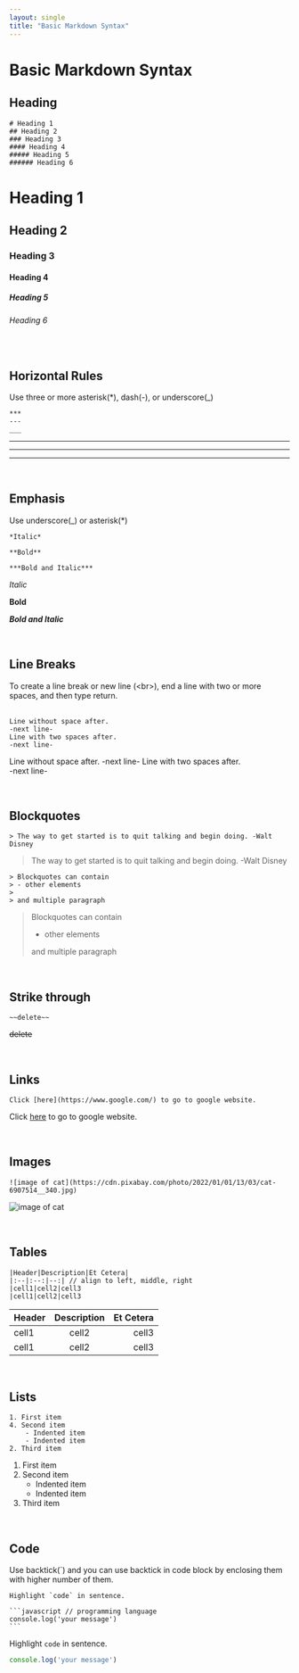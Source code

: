 ```yaml
---
layout: single
title: "Basic Markdown Syntax"
---
```

# Basic Markdown Syntax

## Heading
```
# Heading 1
## Heading 2
### Heading 3
#### Heading 4
##### Heading 5
###### Heading 6
```

# Heading 1
## Heading 2
### Heading 3
#### Heading 4
##### Heading 5
###### Heading 6

<br>

## Horizontal Rules
Use three or more asterisk(*), dash(-), or underscore(_)
```
***
---
___
```

***
---
___

<br>

## Emphasis
Use underscore(_) or asterisk(*)
```
*Italic*

**Bold**   

***Bold and Italic***
```

*Italic*

**Bold**   

***Bold and Italic***

<br>

## Line Breaks
To create a line break or new line (\<br>), end a line with two or more spaces, and then type return.  
<br>
```
Line without space after.
-next line-
Line with two spaces after.  
-next line-
```
Line without space after.
-next line-
Line with two spaces after.  
-next line-

<br>

## Blockquotes
```
> The way to get started is to quit talking and begin doing. -Walt Disney
```
> The way to get started is to quit talking and begin doing. -Walt Disney

```
> Blockquotes can contain
> - other elements
>
> and multiple paragraph
```

> Blockquotes can contain
> - other elements
>
> and multiple paragraph

<br>

## Strike through
```
~~delete~~
```
~~delete~~

<br>

## Links
```
Click [here](https://www.google.com/) to go to google website.
```
Click [here](https://www.google.com/) to go to google website.

<br>

## Images
```
![image of cat](https://cdn.pixabay.com/photo/2022/01/01/13/03/cat-6907514__340.jpg)
```
![image of cat](https://cdn.pixabay.com/photo/2022/01/01/13/03/cat-6907514__340.jpg)

<br>

## Tables
```
|Header|Description|Et Cetera|
|:--|:--:|--:| // align to left, middle, right
|cell1|cell2|cell3
|cell1|cell2|cell3
```

|Header|Description|Et Cetera|
|:--|:--:|--:|
|cell1|cell2|cell3
|cell1|cell2|cell3

<br>

## Lists
```
1. First item
4. Second item
    - Indented item
    - Indented item
2. Third item
```
1. First item
4. Second item
    - Indented item
    - Indented item
2. Third item

<br>

## Code
Use backtick(`) and you can use backtick in code block by enclosing them with higher number of them.

````
Highlight `code` in sentence.

```javascript // programming language
console.log('your message')
```
````
Highlight `code` in sentence.

```javascript
console.log('your message')
```